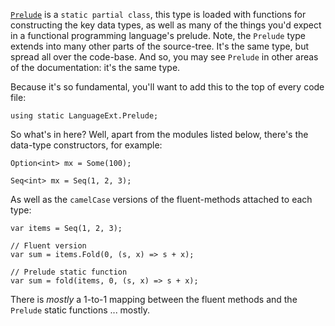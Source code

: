 [`Prelude`](Prelude/index.html) is a
`static partial class`, this type is loaded with functions for constructing the key data types, as well
as many of the things you'd expect in a functional programming language's prelude.  Note, the `Prelude` type
extends into many other parts of the source-tree.  It's the same type, but spread all over the code-base.
And so, you may see `Prelude` in other areas of the documentation: it's the same type.

Because it's so fundamental, you'll want to add this to the top of every code file:

    using static LanguageExt.Prelude;

So what's in here?  Well, apart from the modules listed below, there's the data-type constructors, for example: 

    Option<int> mx = Some(100);

    Seq<int> mx = Seq(1, 2, 3);

As well as the `camelCase` versions of the fluent-methods attached to each type:

    var items = Seq(1, 2, 3);
    
    // Fluent version
    var sum = items.Fold(0, (s, x) => s + x);
    
    // Prelude static function
    var sum = fold(items, 0, (s, x) => s + x);

There is _mostly_ a 1-to-1 mapping between the fluent methods and the `Prelude` static functions ... mostly.